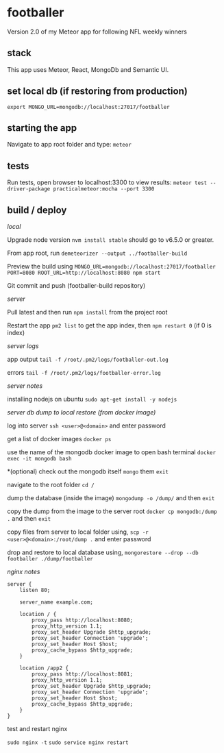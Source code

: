 # footballer
Version 2.0 of my Meteor app for following NFL weekly winners

## stack
This app uses Meteor, React, MongoDb and Semantic UI.

## set local db (if restoring from production)
`export MONGO_URL=mongodb://localhost:27017/footballer`

## starting the app
Navigate to app root folder and type:
`meteor`

## tests
Run tests, open browser to localhost:3300 to view results:
`meteor test --driver-package practicalmeteor:mocha --port 3300`

## build / deploy

*local*

Upgrade node version `nvm install stable` should go to v6.5.0 or greater.

From app root, run `demeteorizer --output ../footballer-build`

Preview the build using `MONGO_URL=mongodb://localhost:27017/footballer PORT=8080 ROOT_URL=http://localhost:8080 npm start`

Git commit and push (footballer-build repository)


*server*

Pull latest and then run `npm install` from the project root

Restart the app `pm2 list` to get the app index, then `npm restart 0` (if 0 is index)


*server logs*

app output `tail -f /root/.pm2/logs/footballer-out.log`

errors `tail -f /root/.pm2/logs/footballer-error.log`


*server notes*

installing nodejs on ubuntu `sudo apt-get install -y nodejs`

*server db dump to local restore (from docker image)*

log into server
`ssh <user>@<domain>` and enter password

get a list of docker images
`docker ps`

use the name of the mongodb docker image to open bash terminal
`docker exec -it mongodb bash`

*(optional) check out the mongodb itself
`mongo` them `exit`

navigate to the root folder
`cd /`

dump the database (inside the image)
`mongodump -o /dump/` and then `exit`

copy the dump from the image to the server root
`docker cp mongodb:/dump .` and then `exit`

copy files from server to local folder using,
`scp -r <user>@<domain>:/root/dump .` and enter password

drop and restore to local database using, `mongorestore --drop --db footballer ./dump/footballer`

*nginx notes*

```
server {
    listen 80;

    server_name example.com;

    location / {
        proxy_pass http://localhost:8080;
        proxy_http_version 1.1;
        proxy_set_header Upgrade $http_upgrade;
        proxy_set_header Connection 'upgrade';
        proxy_set_header Host $host;
        proxy_cache_bypass $http_upgrade;
    }

    location /app2 {
        proxy_pass http://localhost:8081;
        proxy_http_version 1.1;
        proxy_set_header Upgrade $http_upgrade;
        proxy_set_header Connection 'upgrade';
        proxy_set_header Host $host;
        proxy_cache_bypass $http_upgrade;
    }
}
```

test and restart nginx

`sudo nginx -t`
`sudo service nginx restart`
